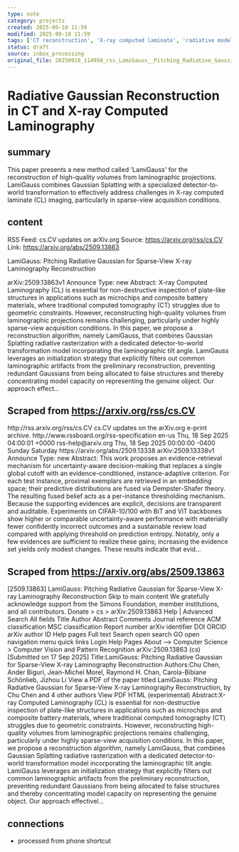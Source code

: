 ```yaml
---
type: note
category: projects
created: 2025-09-18 11:59
modified: 2025-09-18 11:59
tags: ['CT reconstruction', 'X-ray computed laminate', 'radiative model', 'Laminographic reconstruction', 'data processing']
status: draft
source: inbox_processing
original_file: 20250918_114950_rss_LamiGauss__Pitching_Radiative_Gaussian_for_Sparse-.txt
---
```


# Radiative Gaussian Reconstruction in CT and X-ray Computed Laminography

## summary
This paper presents a new method called 'LamiGauss' for the reconstruction of high-quality volumes from laminographic projections. LamiGauss combines Gaussian Splatting with a specialized detector-to-world transformation to effectively address challenges in X-ray computed laminate (CL) imaging, particularly in sparse-view acquisition conditions.

## content
RSS Feed: cs.CV updates on arXiv.org
Source: https://arxiv.org/rss/cs.CV
Link: https://arxiv.org/abs/2509.13863

LamiGauss: Pitching Radiative Gaussian for Sparse-View X-ray Laminography Reconstruction

arXiv:2509.13863v1 Announce Type: new Abstract: X-ray Computed Laminography (CL) is essential for non-destructive inspection of plate-like structures in applications such as microchips and composite battery materials, where traditional computed tomography (CT) struggles due to geometric constraints. However, reconstructing high-quality volumes from laminographic projections remains challenging, particularly under highly sparse-view acquisition conditions. In this paper, we propose a reconstruction algorithm, namely LamiGauss, that combines Gaussian Splatting radiative rasterization with a dedicated detector-to-world transformation model incorporating the laminographic tilt angle. LamiGauss leverages an initialization strategy that explicitly filters out common laminographic artifacts from the preliminary reconstruction, preventing redundant Gaussians from being allocated to false structures and thereby concentrating model capacity on representing the genuine object. Our approach effect...

## Scraped from https://arxiv.org/rss/cs.CV
<?xml version='1.0' encoding='UTF-8'?>
<rss xmlns:arxiv="http://arxiv.org/schemas/atom" xmlns:dc="http://purl.org/dc/elements/1.1/" xmlns:atom="http://www.w3.org/2005/Atom" xmlns:content="http://purl.org/rss/1.0/modules/content/" version="2.0">
  <channel>
    <title>cs.CV updates on arXiv.org</title>
    <link>http://rss.arxiv.org/rss/cs.CV</link>
    <description>cs.CV updates on the arXiv.org e-print archive.</description>
    <atom:link href="http://rss.arxiv.org/rss/cs.CV" rel="self" type="application/rss+xml"/>
    <docs>http://www.rssboard.org/rss-specification</docs>
    <language>en-us</language>
    <lastBuildDate>Thu, 18 Sep 2025 04:00:01 +0000</lastBuildDate>
    <managingEditor>rss-help@arxiv.org</managingEditor>
    <pubDate>Thu, 18 Sep 2025 00:00:00 -0400</pubDate>
    <skipDays>
      <day>Sunday</day>
      <day>Saturday</day>
    </skipDays>
    <item>
      <title>Proximity-Based Evidence Retrieval for Uncertainty-Aware Neural Networks</title>
      <link>https://arxiv.org/abs/2509.13338</link>
      <description>arXiv:2509.13338v1 Announce Type: new 
Abstract: This work proposes an evidence-retrieval mechanism for uncertainty-aware decision-making that replaces a single global cutoff with an evidence-conditioned, instance-adaptive criterion. For each test instance, proximal exemplars are retrieved in an embedding space; their predictive distributions are fused via Dempster-Shafer theory. The resulting fused belief acts as a per-instance thresholding mechanism. Because the supporting evidences are explicit, decisions are transparent and auditable. Experiments on CIFAR-10/100 with BiT and ViT backbones show higher or comparable uncertainty-aware performance with materially fewer confidently incorrect outcomes and a sustainable review load compared with applying threshold on prediction entropy. Notably, only a few evidences are sufficient to realize these gains; increasing the evidence set yields only modest changes. These results indicate that evid...


## Scraped from https://arxiv.org/abs/2509.13863
[2509.13863] LamiGauss: Pitching Radiative Gaussian for Sparse-View X-ray Laminography Reconstruction Skip to main content We gratefully acknowledge support from the Simons Foundation, member institutions, and all contributors. Donate &gt; cs &gt; arXiv:2509.13863 Help | Advanced Search All fields Title Author Abstract Comments Journal reference ACM classification MSC classification Report number arXiv identifier DOI ORCID arXiv author ID Help pages Full text Search open search GO open navigation menu quick links Login Help Pages About --> Computer Science > Computer Vision and Pattern Recognition arXiv:2509.13863 (cs) [Submitted on 17 Sep 2025] Title:LamiGauss: Pitching Radiative Gaussian for Sparse-View X-ray Laminography Reconstruction Authors:Chu Chen, Ander Biguri, Jean-Michel Morel, Raymond H. Chan, Carola-Bibiane Schönlieb, Jizhou Li View a PDF of the paper titled LamiGauss: Pitching Radiative Gaussian for Sparse-View X-ray Laminography Reconstruction, by Chu Chen and 4 other authors View PDF HTML (experimental) Abstract:X-ray Computed Laminography (CL) is essential for non-destructive inspection of plate-like structures in applications such as microchips and composite battery materials, where traditional computed tomography (CT) struggles due to geometric constraints. However, reconstructing high-quality volumes from laminographic projections remains challenging, particularly under highly sparse-view acquisition conditions. In this paper, we propose a reconstruction algorithm, namely LamiGauss, that combines Gaussian Splatting radiative rasterization with a dedicated detector-to-world transformation model incorporating the laminographic tilt angle. LamiGauss leverages an initialization strategy that explicitly filters out common laminographic artifacts from the preliminary reconstruction, preventing redundant Gaussians from being allocated to false structures and thereby concentrating model capacity on representing the genuine object. Our approach effectivel...


## connections
- processed from phone shortcut
